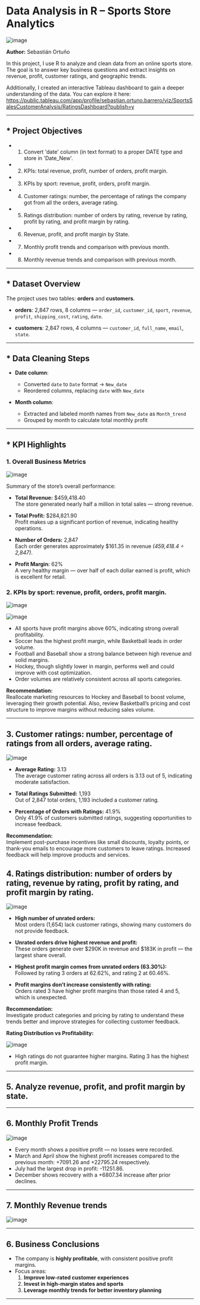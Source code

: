 #  Data Analysis in R – Sports Store Analytics
![image](https://github.com/user-attachments/assets/e0cc29cf-cd91-4034-893a-d283acfe1f79)


**Author:** Sebastián Ortuño

In this project, I use R to analyze and clean data from an online sports store. The goal is to answer key business questions and extract insights on revenue, profit, customer ratings, and geographic trends.

Additionally, I created an interactive Tableau dashboard to gain a deeper understanding of the data. You can explore it here:  
https://public.tableau.com/app/profile/sebastian.ortuno.barrero/viz/SportsSalesCustomerAnalysis/RatingsDashboard?publish=y


---

## * Project Objectives

- 1) Convert 'date' column (in text format) to a proper DATE type and store in 'Date_New'.
- 2) KPIs: total revenue, profit, number of orders, profit margin.
- 3) KPIs by sport: revenue, profit, orders, profit margin.
- 4) Customer ratings: number, the percentage of ratings the company got from all the orders, average rating.
- 5) Ratings distribution: number of orders by rating, revenue by rating, profit by rating, and profit margin by rating.
- 6) Revenue, profit, and profit margin by State.
- 7) Monthly profit trends and comparison with previous month.
- 8) Monthly revenue trends and comparison with previous month.


---

## * Dataset Overview

The project uses two tables: **orders** and **customers**.

- **orders**: 2,847 rows, 8 columns — `order_id`, `customer_id`, `sport`, `revenue`, `profit`, `shipping_cost`, `rating`, `date`.

- **customers**: 2,847 rows, 4 columns — `customer_id`, `full_name`, `email`, `state`.

---

## * Data Cleaning Steps

- **Date column**:  
  - Converted `date` to `Date` format → `New_date`  
  - Reordered columns, replacing `date` with `New_date`

- **Month column**:  
  - Extracted and labeled month names from `New_date` as `Month_trend`  
  - Grouped by month to calculate total monthly profit
---

## * KPI Highlights

### 1. Overall Business Metrics

![image](https://github.com/user-attachments/assets/fe7af88c-dca2-4d75-bd28-cff14f0238ef)


Summary of the store’s overall performance:

- **Total Revenue:** $459,418.40  
  The store generated nearly half a million in total sales — strong revenue.

- **Total Profit:** $284,821.90  
  Profit makes up a significant portion of revenue, indicating healthy operations.

- **Number of Orders:** 2,847  
  Each order generates approximately $161.35 in revenue *(459,418.4 ÷ 2,847)*.

- **Profit Margin:** 62%  
  A very healthy margin — over half of each dollar earned is profit, which is excellent for retail.





### 2. KPIs by sport: revenue, profit, orders, profit margin.

![image](https://github.com/user-attachments/assets/099dcfc4-d5af-451d-9d2e-7a25ab9666fe)


![image](https://github.com/user-attachments/assets/66190e83-0328-4096-b891-069b88a7c569)




- All sports have profit margins above 60%, indicating strong overall profitability.  
- Soccer has the highest profit margin, while Basketball leads in order volume.  
- Football and Baseball show a strong balance between high revenue and solid margins.  
- Hockey, though slightly lower in margin, performs well and could improve with cost optimization.  
- Order volumes are relatively consistent across all sports categories.

**Recommendation:**  
Reallocate marketing resources to Hockey and Baseball to boost volume, leveraging their growth potential. Also, review Basketball’s pricing and cost structure to improve margins without reducing sales volume.

---

## 3. Customer ratings: number, percentage of ratings from all orders, average rating.

![image](https://github.com/user-attachments/assets/9f3f53b8-12a4-4976-9279-b2a7e3492ea4)


- **Average Rating:** 3.13  
  The average customer rating across all orders is 3.13 out of 5, indicating moderate satisfaction.

- **Total Ratings Submitted:** 1,193  
  Out of 2,847 total orders, 1,193 included a customer rating.

- **Percentage of Orders with Ratings:** 41.9%  
  Only 41.9% of customers submitted ratings, suggesting opportunities to increase feedback.

**Recommendation:**  
Implement post-purchase incentives like small discounts, loyalty points, or thank-you emails to encourage more customers to leave ratings. Increased feedback will help improve products and services.




## 4. Ratings distribution: number of orders by rating, revenue by rating, profit by rating, and profit margin by rating.
![image](https://github.com/user-attachments/assets/af2e03ad-3296-49e5-9297-dd97d106f714)


- **High number of unrated orders:**  
  Most orders (1,654) lack customer ratings, showing many customers do not provide feedback.

- **Unrated orders drive highest revenue and profit:**  
  These orders generate over $290K in revenue and $183K in profit — the largest share overall.

- **Highest profit margin comes from unrated orders (63.30%):**  
  Followed by rating 3 orders at 62.62%, and rating 2 at 60.46%.

- **Profit margins don’t increase consistently with rating:**  
  Orders rated 3 have higher profit margins than those rated 4 and 5, which is unexpected.

**Recommendation:**  
Investigate product categories and pricing by rating to understand these trends better and improve strategies for collecting customer feedback.


**Rating Distribution vs Profitability:**

![image](https://github.com/user-attachments/assets/1324c3fe-b7a8-4641-90c4-3817e53987c3)


- High ratings do not guarantee higher margins. Rating 3 has the highest profit margin.

---
## 5. Analyze revenue, profit, and profit margin by state.






---
## 6. Monthly Profit Trends

![image](https://github.com/user-attachments/assets/048dc8c2-7448-4660-8e42-7bbfe20d9f45)





- Every month shows a positive profit — no losses were recorded.
- March and April show the highest profit increases compared to the previous month: +7091.26 and +22795.24 respectively.
- July had the largest drop in profit: -11251.86.
- December shows recovery with a +6807.34 increase after prior declines.
---
## 7. Monthly Revenue trends
![image](https://github.com/user-attachments/assets/098044af-f669-4b8a-ace9-95a84d77742e)





---

## 6. Business Conclusions

- The company is **highly profitable**, with consistent positive profit margins.
- Focus areas:
  1. **Improve low-rated customer experiences**
  2. **Invest in high-margin states and sports**
  3. **Leverage monthly trends for better inventory planning**

---



